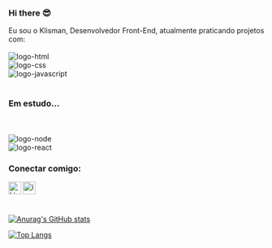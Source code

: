 ### Hi there :sunglasses:

Eu sou o Klisman, Desenvolvedor Front-End, atualmente praticando projetos com:
<br>
<br>
   <img src="https://img.shields.io/badge/HTML-239120?style=for-the-badge&logo=html5&logoColor=white" alt="logo-html" />
   <br>
   <img src="https://img.shields.io/badge/CSS-239120?&style=for-the-badge&logo=css3&logoColor=white" alt="logo-css" />
   <br>
   <img src="https://img.shields.io/badge/JavaScript-F7DF1E?style=for-the-badge&logo=javascript&logoColor=black" alt="logo-javascript" />
<br>
<br>

### Em estudo...

<br>
<br>
   <img src="https://img.shields.io/badge/Node.js-43853D?style=for-the-badge&logo=node.js&logoColor=white" alt="logo-node" />
   <br>
   <img src="https://img.shields.io/badge/React-20232A?style=for-the-badge&logo=react&logoColor=61DAFB" alt="logo-react" />
   
   <br>
   
   ### Conectar comigo:
   
   <p>
  <a href="https://www.linkedin.com/in/klismanpagio/">
  <img align="left" alt=" LinkedIn" width="25px" src="https://cdn.jsdelivr.net/npm/simple-icons@v3/icons/linkedin.svg" />
  </a>
  <a href="https://www.instagram.com/klismanpn/">
  <img align="left" alt="icone do instagram uma camera dentro de um quadrado" width="25" src="https://cdn.jsdelivr.net/npm/simple-icons@v3/icons/instagram.svg" />
  </a>
  </p>
  <br>
  <br>
  <br>
  
  
  
  
  [![Anurag's GitHub stats](https://github-readme-stats.vercel.app/api?username=klismanpn)](https://github.com/anuraghazra/github-readme-stats)
  
  
  
  
  [![Top Langs](https://github-readme-stats.vercel.app/api/top-langs/?username=klismanpn)](https://github.com/anuraghazra/github-readme-stats)
  
  
